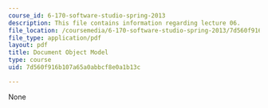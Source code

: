 ```yaml
---
course_id: 6-170-software-studio-spring-2013
description: This file contains information regarding lecture 06.
file_location: /coursemedia/6-170-software-studio-spring-2013/7d560f916b107a65a0abbcf8e0a1b13c_MIT6_170S13_06-dc-objt-mod.pdf
file_type: application/pdf
layout: pdf
title: Document Object Model
type: course
uid: 7d560f916b107a65a0abbcf8e0a1b13c

---
```

None